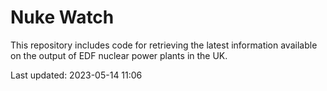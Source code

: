 # Nuke Watch

This repository includes code for retrieving the latest information available on the output of EDF nuclear power plants in the UK.

Last updated: 2023-05-14 11:06